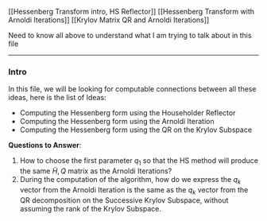 [[Hessenberg Transform intro, HS Reflector]]
[[Hessenberg Transform with Arnoldi Iterations]]
[[Krylov Matrix QR and Arnoldi Iterations]]

Need to know all above to understand what I am trying to talk about in this file

---
### **Intro**

In this file, we will be looking for computable connections between all these ideas, here is the list of Ideas: 

* Computing the Hessenberg form using the Householder Reflector
* Computing the Hessenberg form using the Arnoldi Iteration
* Computing the Hessenberg form using the QR on the Krylov Subspace

**Questions to Answer**: 
1. How to choose the first parameter $q_1$ so that the HS method will produce the same $\tilde{H}, Q$ matrix as the Arnoldi Iterations? 
2. During the computation of the algorithm, how do we express the $q_k$ vector from the Arnoldi Iteration is the same as the $q_k$ vector from the QR decomposition on the Successive Krylov Subspace, without assuming the rank of the Krylov Subspace. 